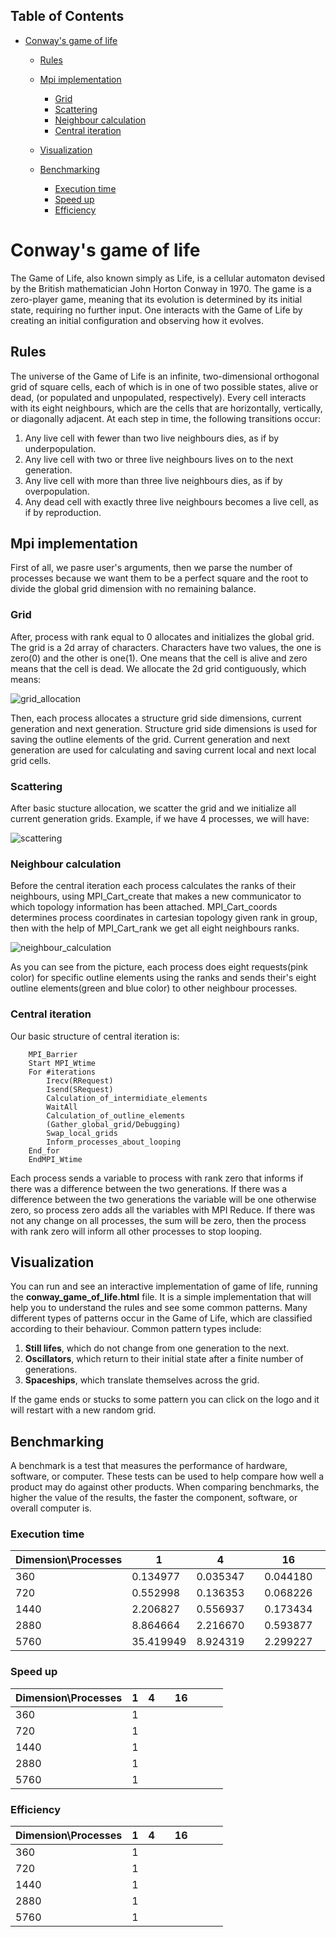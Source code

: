 ## Table of Contents

* [Conway's game of life](https://github.com/ZamanidisAlexios/conway_game_of_life#conways-game-of-life)

  * [Rules](https://github.com/ZamanidisAlexios/conway_game_of_life#rules)
  
  * [Mpi implementation](https://github.com/ZamanidisAlexios/conway_game_of_life#mpi-implementation)
    * [Grid](https://github.com/ZamanidisAlexios/conway_game_of_life#grid)
    * [Scattering](https://github.com/ZamanidisAlexios/conway_game_of_life#scattering)
    * [Neighbour calculation](https://github.com/ZamanidisAlexios/conway_game_of_life#neighbour-calculation)
    * [Central iteration](https://github.com/ZamanidisAlexios/conway_game_of_life#central-iteration)

  * [Visualization](https://github.com/ZamanidisAlexios/conway_game_of_life#visualization)
  
  * [Benchmarking](https://github.com/ZamanidisAlexios/conway_game_of_life#benchmarking)
    * [Execution time](https://github.com/ZamanidisAlexios/conway_game_of_life#execution-time)
    * [Speed up](https://github.com/ZamanidisAlexios/conway_game_of_life#speed-up)
    * [Εfficiency](https://github.com/ZamanidisAlexios/conway_game_of_life#efficiency)

# Conway's game of life

The Game of Life, also known simply as Life, is a cellular automaton devised by the British mathematician John Horton Conway in 1970. The game is a zero-player game, meaning that its evolution is determined by its initial state, requiring no further input. One interacts with the Game of Life by creating an initial configuration and observing how it evolves.

## Rules

The universe of the Game of Life is an infinite, two-dimensional orthogonal grid of square cells, each of which is in one of two possible states, alive or dead, (or populated and unpopulated, respectively). Every cell interacts with its eight neighbours, which are the cells that are horizontally, vertically, or diagonally adjacent. At each step in time, the following transitions occur: 

1. Any live cell with fewer than two live neighbours dies, as if by underpopulation.
2. Any live cell with two or three live neighbours lives on to the next generation.
3. Any live cell with more than three live neighbours dies, as if by overpopulation.
4. Any dead cell with exactly three live neighbours becomes a live cell, as if by reproduction.

## Mpi implementation

First of all, we pasre user's arguments, then we parse the number of processes because we want them to be a perfect square and the root to divide the global grid dimension with no remaining balance.

### Grid

After, process with rank equal to 0 allocates and initializes the global grid. The grid is a 2d array of characters. Characters have two values, the one is zero(0) and the other is one(1). One means that the cell is alive and zero means that the cell is dead. We allocate the 2d grid contiguously, which means:

![grid_allocation](https://user-images.githubusercontent.com/48658768/70812965-5898ca00-1dd1-11ea-893a-3ad410c0b58d.png)

Then, each process allocates a structure grid side dimensions, current generation and next generation. Structure grid side dimensions is used for saving the outline elements of the grid. Current generation and next generation are used for calculating and saving current local and next local grid cells.

### Scattering

After basic stucture allocation, we scatter the grid and we initialize all current generation grids. Example, if we have 4 processes, we will have:

![scattering](https://user-images.githubusercontent.com/48658768/70816300-de1f7880-1dd7-11ea-9dbb-22685ad61715.png)

### Neighbour calculation

Before the central iteration each process calculates the ranks of their neighbours, using MPI_Cart_create that makes a new communicator to which topology information has been attached. MPI_Cart_coords determines process coordinates in cartesian topology given rank in group, then with the help of MPI_Cart_rank we get all eight neighbours ranks.

![neighbour_calculation](https://user-images.githubusercontent.com/48658768/72804859-31e47380-3c5a-11ea-9ca5-a82395866b0e.png)

As you can see from the picture, each process does eight requests(pink color) for specific outline elements using the ranks and sends their's eight outline elements(green and blue color) to other neighbour processes.

### Central iteration

Our basic structure of central iteration is:

```
    MPI_Barrier
    Start MPI_Wtime
    For #iterations
        Irecv(RRequest)
        Isend(SRequest)
        Calculation_of_intermidiate_elements
        WaitAll
        Calculation_of_outline_elements
        (Gather_global_grid/Debugging)
        Swap_local_grids
        Inform_processes_about_looping
    End_for
    EndMPI_Wtime
```

Each process sends a variable to process with rank zero that informs if there was a difference between the two generations. If there was a difference between the two generations the variable will be one otherwise zero, so process zero adds all the variables with MPI Reduce. If there was not any change on all processes, the sum will be zero, then the process with rank zero will inform all other processes to stop looping.

## Visualization

You can run and see an interactive implementation of game of life, running the **conway_game_of_life.html** file.
It is a simple implementation that will help you to understand the rules and see some common patterns.
Many different types of patterns occur in the Game of Life, which are classified according to their behaviour.
Common pattern types include:

1. **Still lifes**, which do not change from one generation to the next.
2. **Oscillators**, which return to their initial state after a finite number of generations.
3. **Spaceships**, which translate themselves across the grid.

If the game ends or stucks to some pattern you can click on the logo and it will restart with a new random grid.

## Benchmarking

A benchmark is a test that measures the performance of hardware, software, or computer. These tests can be used to help compare how well a product may do against other products. When comparing benchmarks, the higher the value of the results, the faster the component, software, or overall computer is.

### Execution time

 Dimension\Processes    | 1         | 4        |          | 16       |          |          |          |
------------------------|-----------|----------|----------|----------|----------|----------|----------|
 360                    | 0.134977  | 0.035347 |          | 0.044180 |          |          |          |
 720                    | 0.552998  | 0.136353 |          | 0.068226 |          |          |          |
 1440                   | 2.206827  | 0.556937 |          | 0.173434 |          |          |          |
 2880                   | 8.864664  | 2.216670 |          | 0.593877 |          |          |          |
 5760                   | 35.419949 | 8.924319 |          | 2.299227 |          |          |          |

### Speed up

 Dimension\Processes    | 1         | 4        |          | 16       |          |          |          |
------------------------|-----------|----------|----------|----------|----------|----------|----------|
 360                    | 1         |          |          |          |          |          |          |
 720                    | 1         |          |          |          |          |          |          |
 1440                   | 1         |          |          |          |          |          |          |
 2880                   | 1         |          |          |          |          |          |          |
 5760                   | 1         |          |          |          |          |          |          |

### Efficiency

 Dimension\Processes    | 1         | 4        |          | 16       |          |          |          |
------------------------|-----------|----------|----------|----------|----------|----------|----------|
 360                    | 1         |          |          |          |          |          |          |
 720                    | 1         |          |          |          |          |          |          |
 1440                   | 1         |          |          |          |          |          |          |
 2880                   | 1         |          |          |          |          |          |          |
 5760                   | 1         |          |          |          |          |          |          |